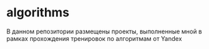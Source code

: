 # algorithms
В данном репозитории размещены проекты, выполненные мной в рамках прохождения тренировок по алгоритмам от Yandex
